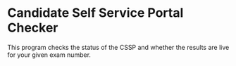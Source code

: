 # Candidate Self Service Portal Checker

This program checks the status of the CSSP and whether the results are live for your given exam number. 
